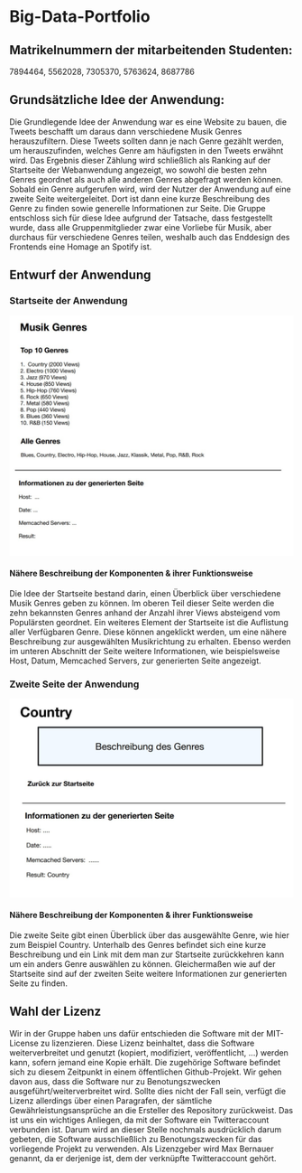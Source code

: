 # Big-Data-Portfolio

## Matrikelnummern der mitarbeitenden Studenten: 
7894464, 5562028, 7305370, 5763624, 8687786

## Grundsätzliche Idee der Anwendung: 
Die Grundlegende Idee der Anwendung war es eine Website zu bauen, die Tweets beschafft um daraus dann verschiedene Musik Genres herauszufiltern. Diese Tweets sollten dann je nach Genre gezählt werden, um herauszufinden, welches Genre am häufigsten in den Tweets erwähnt wird. Das Ergebnis dieser Zählung wird schließlich als Ranking auf der Startseite der Webanwendung angezeigt, wo sowohl die besten zehn Genres geordnet als auch alle anderen Genres abgefragt werden können. Sobald ein Genre aufgerufen wird, wird der Nutzer der Anwendung auf eine zweite Seite weitergeleitet. Dort ist dann eine kurze Beschreibung des Genre zu finden sowie generelle Informationen zur Seite. Die Gruppe entschloss sich für diese Idee aufgrund der Tatsache, dass festgestellt wurde, dass alle Gruppenmitglieder zwar eine Vorliebe für Musik, aber durchaus für verschiedene Genres teilen, weshalb auch das Enddesign des Frontends eine Homage an Spotify ist.

## Entwurf der Anwendung

### Startseite der Anwendung

![Startseite der App](/Anwendung_Startseite.jpg?raw=true 'Startseite der App')

#### Nähere Beschreibung der Komponenten & ihrer Funktionsweise

Die Idee der Startseite bestand darin, einen Überblick über verschiedene Musik Genres geben zu können. Im oberen Teil dieser Seite werden die zehn bekannsten Genres anhand der Anzahl ihrer Views absteigend vom Populärsten geordnet. Ein weiteres Element der Startseite ist die Auflistung aller Verfügbaren Genre. Diese können angeklickt werden, um eine nähere Beschreibung zur ausgewählten Musikrichtung zu erhalten. Ebenso werden im unteren Abschnitt der Seite weitere Informationen, wie beispielsweise Host, Datum, Memcached Servers, zur generierten Seite angezeigt.

### Zweite Seite der Anwendung

![Zweite Seite der App](/Anwedung_zweite_Seite.jpg?raw=true 'Genre Beschreibung auf Seite 2')

#### Nähere Beschreibung der Komponenten & ihrer Funktionsweise

Die zweite Seite gibt einen Überblick über das ausgewählte Genre, wie hier zum Beispiel Country. Unterhalb des Genres befindet sich eine kurze Beschreibung und ein Link mit dem man zur Startseite zurückkehren kann um ein anders Genre auswählen zu können.
Gleichermaßen wie auf der Startseite sind auf der zweiten Seite weitere Informationen zur generierten Seite zu finden.



## Wahl der Lizenz
Wir in der Gruppe haben uns dafür entschieden die Software mit der MIT-License zu lizenzieren.
Diese Lizenz beinhaltet, dass die Software weiterverbreitet und genutzt (kopiert, modifiziert, veröffentlicht, ...) werden kann, sofern jemand eine Kopie erhält. Die zugehörige Software befindet sich zu diesem Zeitpunkt in einem öffentlichen Github-Projekt. Wir gehen davon aus, dass die Software nur zu Benotungszwecken ausgeführt/weiterverbreitet wird. Sollte dies nicht der Fall sein, verfügt die Lizenz allerdings über einen Paragrafen, der sämtliche Gewährleistungsansprüche an die Ersteller des Repository zurückweist. Das ist uns ein wichtiges Anliegen, da mit der Software ein Twitteraccount verbunden ist. Darum wird an dieser Stelle nochmals ausdrücklich darum gebeten, die Software ausschließlich zu Benotungszwecken für das vorliegende Projekt zu verwenden. Als Lizenzgeber wird Max Bernauer genannt, da er derjenige ist, dem der verknüpfte Twitteraccount gehört.
